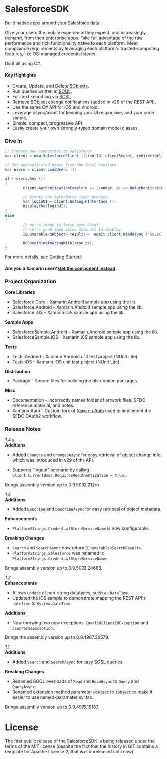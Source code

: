 SalesforceSDK
=============

Build native apps around your Salesforce data.

Give your users the mobile experience they expect, and increasingly demand, from their enterprise apps. Take full advantage of the raw performance and rich functionality native to each platform. Meet compliance requirements by leveraging each platform's trusted-computing features, like OS-managed credential stores. 

Do it all using C#.

#### Key Highlights

* Create, Update, and Delete [SObjects](http://www.salesforce.com/us/developer/docs/object_reference/index.htm#StartTopic=Content/sforce_api_objects_recentlyviewed.htm).
* Run queries written in [SOQL](http://www.salesforce.com/us/developer/docs/soql_sosl/index_Left.htm#CSHID=sforce_api_calls_soql.htm|StartTopic=Content%2Fsforce_api_calls_soql.htm|SkinName=webhelp).
* Full-text searching via [SOSL](http://www.salesforce.com/us/developer/docs/soql_sosl/index_Left.htm#CSHID=sforce_api_calls_sosl.htm|StartTopic=Content%2Fsforce_api_calls_sosl.htm|SkinName=webhelp).
* Retrieve SObject change notifications (added in v29 of the REST API).
* Use the same C# API for iOS and Android.
* Leverage async/await for keeping your UI responsive, and your code simple.
* Simple, compact, progressive API.
* Easily create your own strongly-typed domain model classes.

### Dive In

```csharp
// Creates our connection to salesforce.
var client = new SalesforceClient (clientId, clientSecret, redirectUrl);

// Get authenticated users from the local keystore
var users = client.LoadUsers ();

if (!users.Any ())
{
        client.AuthenticationComplete += (sender, e) => OnAuthenticationCompleted (e);

        // Starts the Salesforce login process.
        var loginUI = client.GetLoginInterface (); 
        DisplayThe(loginUI);
} 
else 
{
        // We're ready to fetch some data!
        // Let's grab some sales accounts to display.
        IEnumerable<SObject> results =  await client.ReadAsync ("SELECT Name, AccountNumber FROM Account");

        DoSomethingAmazingWith(results);
}
```
For more details, see [Getting Started](https://github.com/xamarin/SalesforceSDK/blob/master/Package/SalesforceSDK-1.0/component/GettingStarted.md).


#### Are you a Xamarin user? [Get the component instead](http://components.xamarin.com/view/SalesforceSDK). ####


### Project Organization ###

**Core Libraries**
 * Salesforce.Core - Xamarin.Android sample app using the lib.
 * Salesforce.Android - Xamarin.Android sample app using the lib.
 * Salesforce.iOS - Xamarin.iOS sample app using the lib.

**Sample Apps**
 * SalesforceSample.Android - Xamarin.Android sample app using the lib.
 * SalesforceSample.iOS - Xamarin.iOS sample app using the lib.

**Tests**
 * Tests.Android - Xamarin.Android unit test project (NUnit Lite).
 * Tests.iOS - Xamarin.iOS unit test project (NUnit Lite).

**Distribution**
 * Package - Source files for building the distribution packages.

**Misc**
 * Documentation - Incorrectly named folder of artwork files, SFDC reference material, and notes.
 * Xamarin.Auth - Custom fork of [Xamarin.Auth](https://github.com/xamarin/Xamarin.Auth) used to implement the SFDC OAuth2 workflow.

### Release Notes ###

*1.4.x*  
**Additions**  

 * Added `Changes` and `ChangesAsync` for easy retrieval of object change info, which was introduced in v29 of the API.

 * Supports "logout" scenario by calling `Client.CurrentUser.RequiresReauthentication = true;`.

Brings assembly version up to 0.9.5092.212xx.

*1.3*  
**Additions**  

 * Added `Describe` and `DescribeAsync` for easy retrieval of object metadata.

**Enhancements**  

 * `PlatformStrings.CredentialStoreServiceName` is now configurable.

**Breaking Changes**  

 * `Search` and `SearchAsync` now return `IEnumerable<SearchResult>`.
 * `PlatformStrings.Salesforce` was renamed to `PlatformStrings.CredentialStoreServiceName`.

Brings assembly version up to 0.9.5003.24683.

*1.2*  
**Enhancements**  

 * Allows `Update` of non-string datatypes, such as `DateTime`.
 * Updated the iOS sample to demonstrate mapping the REST API's `datetime` to `System.DateTime`.

**Additions** 

* Now throwing two new exceptions: `InvalidClientIdException` and `JsonParseException`.

Brings the assembly version up to 0.9.4987.26579.

*1.1*  
**Additions**  

 * Added `Search` and `SearchAsync` for easy SOSL queries.

**Breaking Changes**  

 * Renamed SOQL overloads of `Read` and `ReadAsync` to `Query` and `QueryAsync`.
 * Renamed extension method parameter `@object` to `sobject` to make it easier to use named-parameter syntax.

Brings assembly version up to 0.9.4975.19187.

License
=======

The first public release of the SalesforceSDK is being released under the 
terms of the MIT license (despite the fact that the history in GIT contains
a template for Apache License 2, that was unreleased until now).
